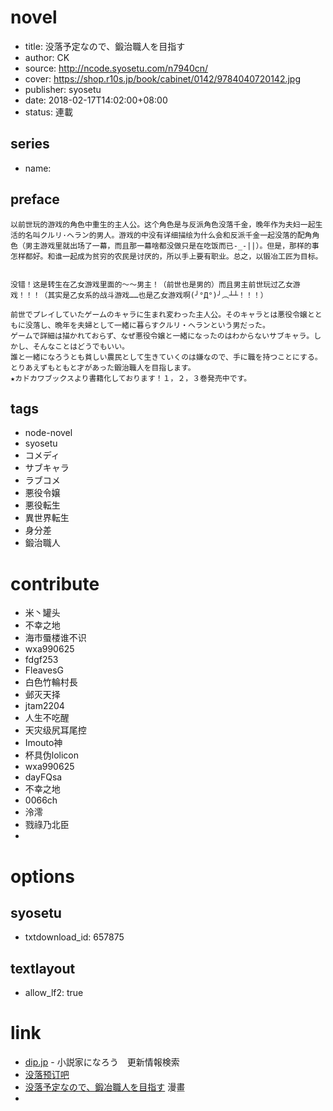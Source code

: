 # novel

- title: 没落予定なので、鍛治職人を目指す
- author: CK
- source: http://ncode.syosetu.com/n7940cn/
- cover: https://shop.r10s.jp/book/cabinet/0142/9784040720142.jpg
- publisher: syosetu
- date: 2018-02-17T14:02:00+08:00
- status: 連載

## series

- name:

## preface


```
以前世玩的游戏的角色中重生的主人公。这个角色是与反派角色没落千金，晚年作为夫妇一起生活的名叫クルリ·ヘラン的男人。游戏的中没有详细描绘为什么会和反派千金一起没落的配角角色（男主游戏里就出场了一幕，而且那一幕啥都没做只是在吃饭而已-_-||）。但是，那样的事怎样都好。和谁一起成为贫穷的农民是讨厌的，所以手上要有职业。总之，以锻冶工匠为目标。


没错！这是转生在乙女游戏里面的～～男主！（前世也是男的）而且男主前世玩过乙女游戏！！！（其实是乙女系的战斗游戏……也是乙女游戏啊(╯°Д°)╯︵┴┴！！！）

前世でプレイしていたゲームのキャラに生まれ変わった主人公。そのキャラとは悪役令嬢とともに没落し、晩年を夫婦として一緒に暮らすクルリ・ヘランという男だった。
ゲームで詳細は描かれておらず、なぜ悪役令嬢と一緒になったのはわからないサブキャラ。しかし、そんなことはどうでもいい。
誰と一緒になろうとも貧しい農民として生きていくのは嫌なので、手に職を持つことにする。とりあえずもともと才があった鍛治職人を目指します。
★カドカワブックスより書籍化しております！１，２，３巻発売中です。
```

## tags

- node-novel
- syosetu
- コメディ
- サブキャラ
- ラブコメ
- 悪役令嬢
- 悪役転生
- 異世界転生
- 身分差
- 鍛治職人

# contribute

- 米丶罐头
- 不幸之地
- 海市蜃楼谁不识
- wxa990625
- fdgf253
- FleavesG
- 白色竹輪村長
- 邺灭天择
- jtam2204
- 人生不吃醒
- 天灾级尻耳尾控
- Imouto神
- 杯具伪lolicon
- wxa990625
- dayFQsa
- 不幸之地
- 0066ch
- 泠澪
- 戮祿乃北臣
- 


# options

## syosetu

- txtdownload_id: 657875

## textlayout

- allow_lf2: true

# link

- [dip.jp](https://narou.dip.jp/search.php?text=n7940cn&novel=all&genre=all&new_genre=all&length=0&down=0&up=100) - 小説家になろう　更新情報検索
- [没落预订吧](https://tieba.baidu.com/f?kw=%E6%B2%A1%E8%90%BD%E9%A2%84%E8%AE%A2&ie=utf-8 "")
- [没落予定なので、鍛冶職人を目指す](https://comic-walker.com/contents/detail/KDCW_FS01000044010000_68/) 漫畫
- 


